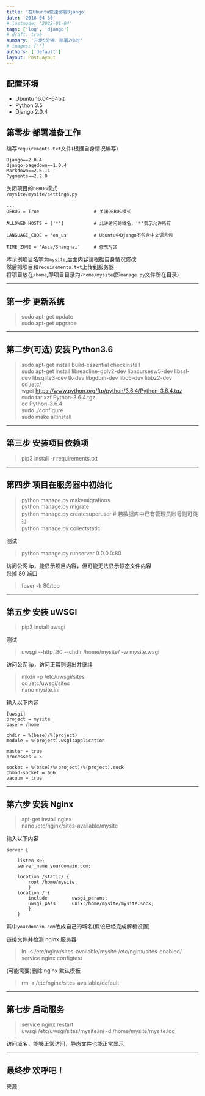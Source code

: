```yaml
---
title: '在Ubuntu快速部署Django'
date: '2018-04-30'
# lastmode: '2022-01-04'
tags: ['log', 'django']
# draft: true
summary: '开发5分钟，部署2小时'
# images: ['']
authors: ['default']
layout: PostLayout
---
```


## 配置环境

- Ubuntu 16.04-64bit
- Python 3.5
- Django 2.0.4

## **第零步 部署准备工作**

编写`requirements.txt`文件(根据自身情况编写)

    Django==2.0.4
    django-pagedown==1.0.4
    Markdown==2.6.11
    Pygments==2.2.0

关闭项目的`DEBUG`模式  
`/mysite/mysite/settings.py`

    ...
    DEBUG = True					# 关闭DEBUG模式

    ALLOWED_HOSTS = ['*']			# 允许访问的域名，'*'表示允许所有

    LANGUAGE_CODE = 'en_us'			# Ubuntu中Django不包含中文语言包

    TIME_ZONE = 'Asia/Shanghai'		# 修改时区

本示例项目名字为`mysite`,后面内容请根据自身情况修改  
然后把项目和`requirements.txt`上传到服务器  
将项目放在`/home`,即项目目录为`/home/mysite`(即`manage.py`文件所在目录)

---

## **第一步 更新系统**

> sudo apt-get update  
> sudo apt-get upgrade

---

## **第二步(可选) 安装 Python3.6**

> sudo apt-get install build-essential checkinstall  
> sudo apt-get install libreadline-gplv2-dev libncursesw5-dev libssl-dev libsqlite3-dev tk-dev libgdbm-dev libc6-dev libbz2-dev  
> cd /etc/  
> wget https://www.python.org/ftp/python/3.6.4/Python-3.6.4.tgz  
> sudo tar xzf Python-3.6.4.tgz  
> cd Python-3.6.4  
> sudo ./configure  
> sudo make altinstall

---

## **第三步 安装项目依赖项**

> pip3 install -r requirements.txt

---

## **第四步 项目在服务器中初始化**

> python manage.py makemigrations  
> python manage.py migrate  
> python manage.py createsuperuser # 若数据库中已有管理员账号则可跳过  
> python manage.py collectstatic

测试

> python manage.py runserver 0.0.0.0:80

访问公网 ip，能显示项目内容，但可能无法显示静态文件内容  
杀掉 80 端口

> fuser -k 80/tcp

---

## **第五步 安装 uWSGI**

> pip3 install uwsgi

测试

> uwsgi --http :80 --chdir /home/mysite/ -w mysite.wsgi

访问公网 ip，访问正常则退出并继续

> mkdir -p /etc/uwsgi/sites  
> cd /etc/uwsgi/sites  
> nano mysite.ini

输入以下内容

    [uwsgi]
    project = mysite
    base = /home

    chdir = %(base)/%(project)
    module = %(project).wsgi:application

    master = true
    processes = 5

    socket = %(base)/%(project)/%(project).sock
    chmod-socket = 666
    vacuum = true

---

## **第六步 安装 Nginx**

> apt-get install nginx  
> nano /etc/nginx/sites-available/mysite

输入以下内容

```
server {

    listen 80;
    server_name yourdomain.com;

    location /static/ {
        root /home/mysite;
        }
    location / {
        include         uwsgi_params;
        uwsgi_pass      unix:/home/mysite/mysite.sock;
        }
    }
```

其中`yourdomain.com`改成自己的域名(假设已经完成解析设置)

链接文件并检测 nginx 服务器

> ln -s /etc/nginx/sites-available/mysite /etc/nginx/sites-enabled/  
> service nginx configtest

(可能需要)删除 nginx 默认模板

> rm -r /etc/nginx/sites-available/default

---

## **第七步 启动服务**

> service nginx restart  
> uwsgi /etc/uwsgi/sites/mysite.ini -d /home/mysite/mysite.log

访问域名，能够正常访问，静态文件也能正常显示

---

## **最终步 欢呼吧！**

[来源](https://www.jianshu.com/p/d6f9138fab7b)
